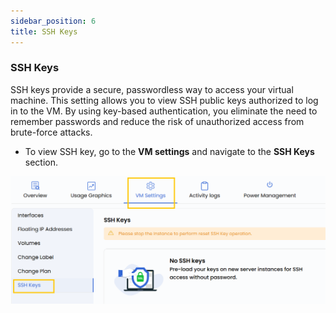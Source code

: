 ```yaml
---
sidebar_position: 6
title: SSH Keys
---
```


### **SSH Keys**

SSH keys provide a secure, passwordless way to access your virtual machine. This setting allows you to view SSH public keys authorized to log in to the VM. By using key-based authentication, you eliminate the need to remember passwords and reduce the risk of unauthorized access from brute-force attacks.

- To view SSH key, go to the **VM settings** and navigate to the **SSH Keys** section.

![alt text](../images/vmset-openstack-7.png)